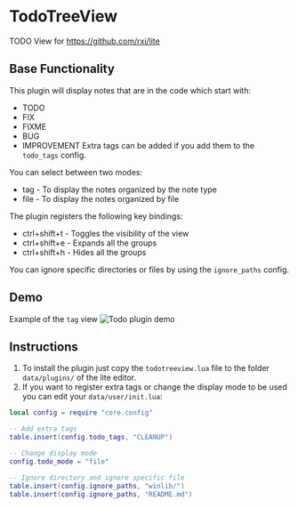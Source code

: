 # TodoTreeView

TODO View for https://github.com/rxi/lite


## Base Functionality

This plugin will display notes that are in the code which start with:
* TODO
* FIX
* FIXME
* BUG
* IMPROVEMENT
Extra tags can be added if you add them to the `todo_tags` config.

You can select between two modes:
* tag - To display the notes organized by the note type
* file - To display the notes organized by file

The plugin registers the following key bindings:
* ctrl+shift+t - Toggles the visibility of the view
* ctrl+shift+e - Expands all the groups
* ctrl+shift+h - Hides all the groups

You can ignore specific directories or files by using the `ignore_paths` config.

## Demo

Example of the `tag` view
![Todo plugin demo](/lite-todo-view.png)


## Instructions

1. To install the plugin just copy the `todotreeview.lua` file to the folder `data/plugins/` of the lite editor.
2. If you want to register extra tags or change the display mode to be used you
can edit your `data/user/init.lua`:
```lua
local config = require "core.config"

-- Add extra tags
table.insert(config.todo_tags, "CLEANUP")

-- Change display mode
config.todo_mode = "file"

-- Ignore directory and ignore specific file
table.insert(config.ignore_paths, "winlib/")
table.insert(config.ignore_paths, "README.md")
```
